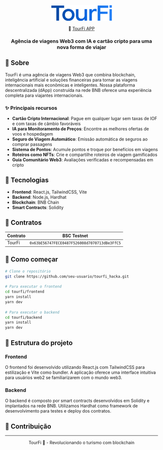 <div align="center">
  <img src="./frontend/public/images/tourfi_logo_azul.png" alt="TourFi Logo" width="200"/>
  <p>🔗 <a href="http://64.23.128.77:4173/" target="_blank">TourFi APP</a></p>
  <h3>Agência de viagens Web3 com IA e cartão cripto para uma nova forma de viajar</h3>
</div>

## 📱 Sobre

TourFi é uma agência de viagens Web3 que combina blockchain, inteligência artificial e soluções financeiras para tornar as viagens internacionais mais econômicas e inteligentes. Nossa plataforma descentralizada (dApp) construída na rede BNB oferece uma experiência completa para viajantes internacionais.

### ✨ Principais recursos

- **Cartão Cripto Internacional**: Pague em qualquer lugar sem taxas de IOF e com taxas de câmbio favoráveis
- **IA para Monitoramento de Preços**: Encontre as melhores ofertas de voos e hospedagem 
- **Seguro de Viagem Automático**: Emissão automática de seguros ao comprar passagens
- **Sistema de Pontos**: Acumule pontos e troque por benefícios em viagens
- **Roteiros como NFTs**: Crie e compartilhe roteiros de viagem gamificados
- **Guia Comunitário Web3**: Avaliações verificadas e recompensadas em cripto

## 🔧 Tecnologias

- **Frontend**: React.js, TailwindCSS, Vite
- **Backend**: Node.js, Hardhat
- **Blockchain**: BNB Chain
- **Smart Contracts**: Solidity

## 🔗 Contratos

| Contrato | BSC Testnet |
|----------|----------|
| TourFi | `0x63bE56747FECE0487F526008d7070713dBe3FfC5` |

## 🚀 Como começar

```bash
# Clone o repositório
git clone https://github.com/seu-usuario/tourfi_hacka.git

# Para executar o frontend
cd tourfi/frontend
yarn install
yarn dev

# Para executar o backend
cd tourfi/backend
yarn install
yarn dev
```

## 📂 Estrutura do projeto

### Frontend
O frontend foi desenvolvido utilizando React.js com TailwindCSS para estilização e Vite como bundler. A aplicação oferece uma interface intuitiva para usuários web2 se familiarizarem com o mundo web3.

### Backend
O backend é composto por smart contracts desenvolvidos em Solidity e implantados na rede BNB. Utilizamos Hardhat como framework de desenvolvimento para testes e deploy dos contratos.

## 🤝 Contribuição


---

<div align="center">
  <p>TourFi 🛫 - Revolucionando o turismo com blockchain</p>
</div>
